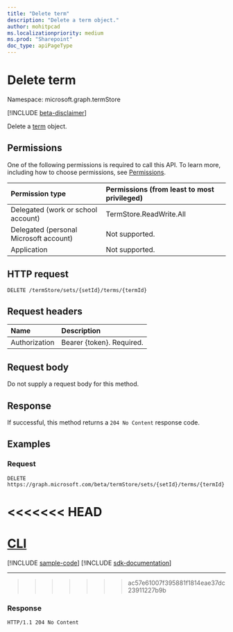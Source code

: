 ```yaml
---
title: "Delete term"
description: "Delete a term object."
author: mohitpcad
ms.localizationpriority: medium
ms.prod: "Sharepoint"
doc_type: apiPageType
---
```


# Delete term
Namespace: microsoft.graph.termStore

[!INCLUDE [beta-disclaimer](../../includes/beta-disclaimer.md)]

Delete a [term](../resources/termstore-term.md) object.

## Permissions
One of the following permissions is required to call this API. To learn more, including how to choose permissions, see [Permissions](/graph/permissions-reference).

|Permission type|Permissions (from least to most privileged)|
|:---|:---|
|Delegated (work or school account) |TermStore.ReadWrite.All |
|Delegated (personal Microsoft account) | Not supported.    |
|Application | Not supported. |


## HTTP request

<!-- {
  "blockType": "ignored"
}
-->
``` http
DELETE /termStore/sets/{setId}/terms/{termId}
```

## Request headers
|Name|Description|
|:---|:---|
|Authorization|Bearer {token}. Required.|

## Request body
Do not supply a request body for this method.

## Response

If successful, this method returns a `204 No Content` response code.

## Examples

### Request

<!-- {
  "blockType": "request",
  "name": "delete_term"
}
-->
``` http
DELETE https://graph.microsoft.com/beta/termStore/sets/{setId}/terms/{termId}
```

<<<<<<< HEAD
=======
# [CLI](#tab/cli)
[!INCLUDE [sample-code](../includes/snippets/cli/delete-term-cli-snippets.md)]
[!INCLUDE [sdk-documentation](../includes/snippets/snippets-sdk-documentation-link.md)]

---

>>>>>>> ac57e61007f395881f1814eae37dc23911227b9b
### Response
<!-- {
  "blockType": "response",
  "truncated": true
}
-->
``` http
HTTP/1.1 204 No Content
```

[microsoft.graph.termStore.term]: ../resources/termstore-term.md

<!--
{
  "type": "#page.annotation",
  "description": "Delete a term entity in termStore",
  "keywords": "term,termStore",
  "section": "documentation",
  "tocPath": "termStore/Delete term",
  "suppressions": [
  ]
}
-->



